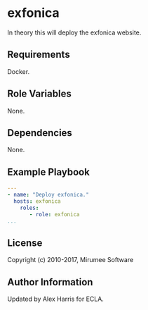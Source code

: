 exfonica
========

In theory this will deploy the exfonica website.

Requirements
------------

Docker.

Role Variables
--------------

None.

Dependencies
------------

None.

Example Playbook
----------------

```yaml
---
- name: "Deploy exfonica."
  hosts: exfonica 
    roles:
       - role: exfonica 
...
```

License
-------

Copyright (c) 2010-2017, Mirumee Software

Author Information
------------------

Updated by Alex Harris for ECLA.
